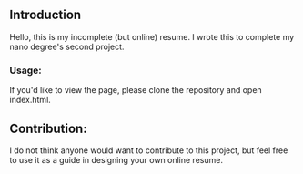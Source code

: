 ## Introduction
Hello, this is my incomplete (but online) resume.  I wrote this to complete my nano degree's second project.

### Usage:
If you'd like to view the page, please clone the repository and open index.html.

## Contribution:
I do not think anyone would want to contribute to this project, but feel free to use it as a guide in designing your own online resume.

